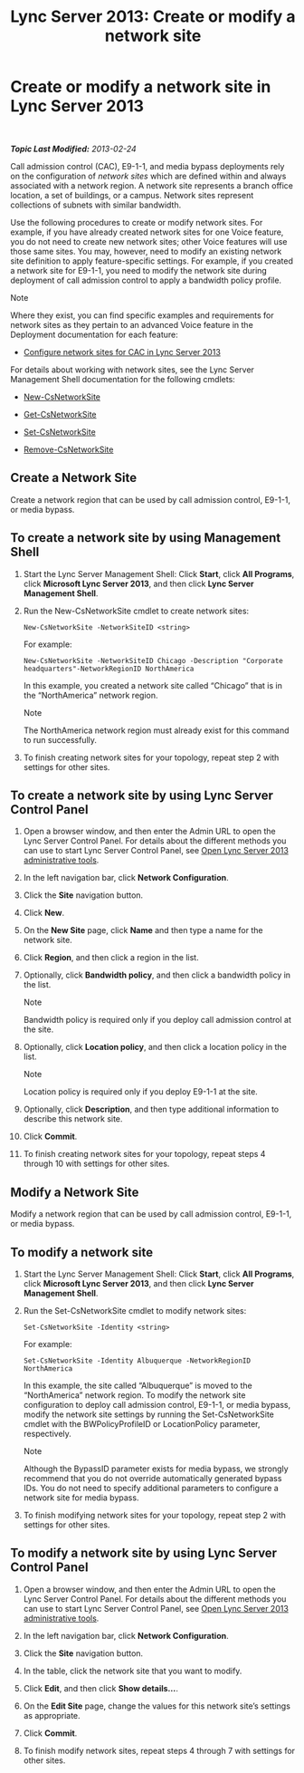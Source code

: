 ﻿---
title: 'Lync Server 2013: Create or modify a network site'
TOCTitle: Create or modify a network site
ms:assetid: 14e24856-9996-4da4-9f31-300940bdf5aa
ms:mtpsurl: https://technet.microsoft.com/en-us/library/Gg398218(v=OCS.15)
ms:contentKeyID: 48183488
ms.date: 07/23/2014
mtps_version: v=OCS.15
---

<div data-xmlns="http://www.w3.org/1999/xhtml">

<div class="topic" data-xmlns="http://www.w3.org/1999/xhtml" data-msxsl="urn:schemas-microsoft-com:xslt" data-cs="http://msdn.microsoft.com/en-us/">

<div data-asp="http://msdn2.microsoft.com/asp">

# Create or modify a network site in Lync Server 2013

</div>

<div id="mainSection">

<div id="mainBody">

<span> </span>

_**Topic Last Modified:** 2013-02-24_

Call admission control (CAC), E9-1-1, and media bypass deployments rely on the configuration of *network sites* which are defined within and always associated with a network region. A network site represents a branch office location, a set of buildings, or a campus. Network sites represent collections of subnets with similar bandwidth.

Use the following procedures to create or modify network sites. For example, if you have already created network sites for one Voice feature, you do not need to create new network sites; other Voice features will use those same sites. You may, however, need to modify an existing network site definition to apply feature-specific settings. For example, if you created a network site for E9-1-1, you need to modify the network site during deployment of call admission control to apply a bandwidth policy profile.

<div class="alert">


> [!NOTE]
> Where they exist, you can find specific examples and requirements for network sites as they pertain to an advanced Voice feature in the Deployment documentation for each feature: 
> <UL>
> <LI>
> <P><A href="lync-server-2013-configure-network-sites-for-cac.md">Configure network sites for CAC in Lync Server 2013</A></P></LI></UL>



</div>

For details about working with network sites, see the Lync Server Management Shell documentation for the following cmdlets:

  - [New-CsNetworkSite](new-csnetworksite.md)

  - [Get-CsNetworkSite](get-csnetworksite.md)

  - [Set-CsNetworkSite](set-csnetworksite.md)

  - [Remove-CsNetworkSite](remove-csnetworksite.md)

<div>

## Create a Network Site

Create a network region that can be used by call admission control, E9-1-1, or media bypass.

<div>

## To create a network site by using Management Shell

1.  Start the Lync Server Management Shell: Click **Start**, click **All Programs**, click **Microsoft Lync Server 2013**, and then click **Lync Server Management Shell**.

2.  Run the New-CsNetworkSite cmdlet to create network sites:
    
        New-CsNetworkSite -NetworkSiteID <string>
    
    For example:
    
        New-CsNetworkSite -NetworkSiteID Chicago -Description "Corporate headquarters"-NetworkRegionID NorthAmerica
    
    In this example, you created a network site called “Chicago” that is in the “NorthAmerica” network region.
    
    <div class="alert">
    

    > [!NOTE]
    > The NorthAmerica network region must already exist for this command to run successfully.

    
    </div>

3.  To finish creating network sites for your topology, repeat step 2 with settings for other sites.

</div>

<div>

## To create a network site by using Lync Server Control Panel

1.  Open a browser window, and then enter the Admin URL to open the Lync Server Control Panel. For details about the different methods you can use to start Lync Server Control Panel, see [Open Lync Server 2013 administrative tools](lync-server-2013-open-lync-server-administrative-tools.md).

2.  In the left navigation bar, click **Network Configuration**.

3.  Click the **Site** navigation button.

4.  Click **New**.

5.  On the **New Site** page, click **Name** and then type a name for the network site.

6.  Click **Region**, and then click a region in the list.

7.  Optionally, click **Bandwidth policy**, and then click a bandwidth policy in the list.
    
    <div class="alert">
    

    > [!NOTE]
    > Bandwidth policy is required only if you deploy call admission control at the site.

    
    </div>

8.  Optionally, click **Location policy**, and then click a location policy in the list.
    
    <div class="alert">
    

    > [!NOTE]
    > Location policy is required only if you deploy E9-1-1 at the site.

    
    </div>

9.  Optionally, click **Description**, and then type additional information to describe this network site.

10. Click **Commit**.

11. To finish creating network sites for your topology, repeat steps 4 through 10 with settings for other sites.

</div>

</div>

<div>

## Modify a Network Site

Modify a network region that can be used by call admission control, E9-1-1, or media bypass.

<div>

## To modify a network site

1.  Start the Lync Server Management Shell: Click **Start**, click **All Programs**, click **Microsoft Lync Server 2013**, and then click **Lync Server Management Shell**.

2.  Run the Set-CsNetworkSite cmdlet to modify network sites:
    
        Set-CsNetworkSite -Identity <string>
    
    For example:
    
        Set-CsNetworkSite -Identity Albuquerque -NetworkRegionID NorthAmerica
    
    In this example, the site called “Albuquerque” is moved to the “NorthAmerica” network region. To modify the network site configuration to deploy call admission control, E9-1-1, or media bypass, modify the network site settings by running the Set-CsNetworkSite cmdlet with the BWPolicyProfileID or LocationPolicy parameter, respectively.
    
    <div class="alert">
    

    > [!NOTE]
    > Although the BypassID parameter exists for media bypass, we strongly recommend that you do not override automatically generated bypass IDs. You do not need to specify additional parameters to configure a network site for media bypass.

    
    </div>

3.  To finish modifying network sites for your topology, repeat step 2 with settings for other sites.

</div>

<div>

## To modify a network site by using Lync Server Control Panel

1.  Open a browser window, and then enter the Admin URL to open the Lync Server Control Panel. For details about the different methods you can use to start Lync Server Control Panel, see [Open Lync Server 2013 administrative tools](lync-server-2013-open-lync-server-administrative-tools.md).

2.  In the left navigation bar, click **Network Configuration**.

3.  Click the **Site** navigation button.

4.  In the table, click the network site that you want to modify.

5.  Click **Edit**, and then click **Show details…**.

6.  On the **Edit Site** page, change the values for this network site’s settings as appropriate.

7.  Click **Commit**.

8.  To finish modify network sites, repeat steps 4 through 7 with settings for other sites.

</div>

</div>

</div>

<span> </span>

</div>

</div>

</div>

